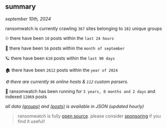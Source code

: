 
## summary
_september 10th, 2024_

ransomwatch is currently crawling `367` sites belonging to `182` unique groups

⏲ there have been `10` posts within the `last 24 hours`

🦈 there have been `56` posts within the `month of september`

🪐 there have been `610` posts within the `last 90 days`

🏚 there have been `2612` posts within the `year of 2024`

_⚙️ there are currently `96` online hosts & `112` custom parsers._

🦕 ransomwatch has been running for `3 years, 0 months and 2 days` and indexed `12069` posts

_all data  [(groups)](http://ransomwhat.telemetry.ltd/groups) and [(posts)](http://ransomwhat.telemetry.ltd/posts) is available in JSON (updated hourly)_

> ransomwatch is fully [open source](https://github.com/joshhighet/ransomwatch#ransomwatch--). please consider [sponsoring](https://github.com/sponsors/joshhighet) if you find it useful!
